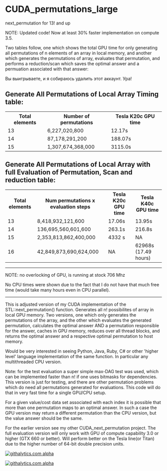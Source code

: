 CUDA_permutations_large
=======================

next_permutation for 13! and up

NOTE: Updated code! Now at least 30% faster implementation on compute 3.5.

Two tables follow, one which shows the total GPU time for only generating all permutations of n elements of an array in local memory, and another which generates the permutations of array, evaluates that permutation, and performs a reduction/scan which saves the optimal answer and a permuation associated with that answer:

Вы выигрываете, и я собираюсь удалить этот аккаунт. Ура!

Generate All Permutations of Local Array Timing table:
---
<table>
<tr>
    <th>Total elements</th><th>Number of permutations</th><th>Tesla K20c GPU time</th>
</tr>
    <tr>
    <td> 13</td><td> 6,227,020,800 </td><td> 12.17s </td>
  </tr
  <tr>
    <td> 14</td><td> 87,178,291,200 </td><td> 188.07s </td>
</tr>
<tr>
    <td> 15</td><td> 1,307,674,368,000 </td><td> 3115.0s </td>
</tr>
</table>
  

Generate All Permutations of Local Array with full Evaluation of Permutation, Scan and reduction table:
---
<table>
  <tr>
    <th>Total elements</th><th>Num permutations x evaluation steps</th><th>Tesla K20c GPU time</th><th>Tesla K40c GPU time</th>
  </tr>
  <tr>
    <td> 13</td><td> 8,418,932,121,600 </td><td> 17.06s </td><td> 13.95s </td>
  </tr
  <tr>
    <td> 14</td><td> 136,695,560,601,600 </td><td> 263.1s </td><td> 216.8s </td>
</tr>
 <tr>
    <td> 15</td><td> 2,353,813,862,400,000 </td><td> 4332 s </td><td> NA </td>
</tr>
 <tr>
    <td> 16</td><td> 42,849,873,690,624,000 </td><td> NA </td><td> 62968s (17.49 hours)</td>
</tr>
 </table>
 
---
NOTE: no overlocking of GPU, is running at stock 706 Mhz

No CPU times were shown due to the fact that I do not have that much free time (would take many hours even in CPU parallel).
 ____
 This is adjusted version of my CUDA implementation of the STL::next_permutation() function. Generates all n! possibilites of array in local GPU memory.
Two versions, one which only generates the permutations of the array, and the other which evaluates the generated permutation, calculates the optimal answer AND a permutation responsible for the answer, caches in GPU memory, reduces over all thread blocks, and returns the optimal answer and a respective optimal permutation to host memory.

Would be very interested in seeing Python, Java, Ruby, C# or other 'higher level' language implementation of the same function. In particular any multithreaded CPU version.

Note: for the test evaluation a super simple max-DAG test was used, which can be implemented faster than n! if one uses bitmasks for dependencies. This version is just for testing, and there are other permutation problems which do need all permutations generated for evaluations. This code will do that in very fast time for a single GPU/CPU setup.

For a given value/cost data set associated with each index it is possible that more than one permutation maps to an optimal answer. In such a case the GPU version may return a different permutation than the CPU version, but the value answer should be the same.

 
 For the earlier version see my other CUDA_next_permutation project. The full evaluation version will only work with GPU of compute capability 3.0 or higher (GTX 660 or better). Will perform better on the Tesla line(or Titan) due to the higher number of 64-bit double precision units.
 
 [![githalytics.com alpha](https://cruel-carlota.pagodabox.com/b2a3438cc40be860aca12c8966a10aa6 "githalytics.com")](http://githalytics.com/OlegKonings/CUDA_permutations_large)
 
 <script>
  (function(i,s,o,g,r,a,m){i['GoogleAnalyticsObject']=r;i[r]=i[r]||function(){
  (i[r].q=i[r].q||[]).push(arguments)},i[r].l=1*new Date();a=s.createElement(o),
  m=s.getElementsByTagName(o)[0];a.async=1;a.src=g;m.parentNode.insertBefore(a,m)
  })(window,document,'script','//www.google-analytics.com/analytics.js','ga');

  ga('create', 'UA-43459430-1', 'github.com');
  ga('send', 'pageview');

</script>
[![githalytics.com alpha](https://cruel-carlota.pagodabox.com/b2a3438cc40be860aca12c8966a10aa6 "githalytics.com")](http://githalytics.com/OlegKonings/CUDA_permutations_large)



